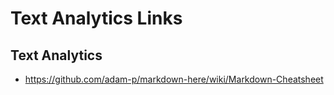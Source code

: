 # Text Analytics Links

## Text Analytics
* https://github.com/adam-p/markdown-here/wiki/Markdown-Cheatsheet

